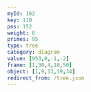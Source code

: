 ```yaml
---
myId: 162
key: 110
pos: 152
weight: 6
primes: 95
type: tree
category: diagram
value: [953,0,-1,-2]
frame: [1,30,4,10,50]
object: [1,9,13,19,34]
redirect_from: /tree.json
---
```

